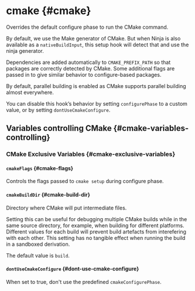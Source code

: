 # cmake {#cmake}

Overrides the default configure phase to run the CMake command.

By default, we use the Make generator of CMake.
But when Ninja is also available as a `nativeBuildInput`, this setup hook will detect that and use the ninja generator.

Dependencies are added automatically to `CMAKE_PREFIX_PATH` so that packages are correctly detected by CMake.
Some additional flags are passed in to give similar behavior to configure-based packages.

By default, parallel building is enabled as CMake supports parallel building almost everywhere.

You can disable this hook’s behavior by setting `configurePhase` to a custom value, or by setting `dontUseCmakeConfigure`.

## Variables controlling CMake {#cmake-variables-controlling}

### CMake Exclusive Variables {#cmake-exclusive-variables}

#### `cmakeFlags` {#cmake-flags}

Controls the flags passed to `cmake setup` during configure phase.

#### `cmakeBuildDir` {#cmake-build-dir}

Directory where CMake will put intermediate files.

Setting this can be useful for debugging multiple CMake builds while in the same source directory, for example, when building for different platforms.
Different values for each build will prevent build artefacts from interefering with each other.
This setting has no tangible effect when running the build in a sandboxed derivation.

The default value is `build`.

#### `dontUseCmakeConfigure` {#dont-use-cmake-configure}

When set to true, don't use the predefined `cmakeConfigurePhase`.
